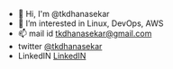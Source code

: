 - 👋 Hi, I'm @tkdhanasekar
- 🔭 I’m interested in Linux, DevOps, AWS 
- 📫 mail id tkdhanasekar@gmail.com 
- twitter [@tkdhanasekar](https://twitter.com/tkdhanasekar)
- LinkedIN [LinkedIN](https://www.linkedin.com/in/tkdhanasekar/)
